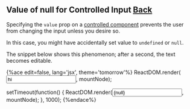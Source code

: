 ## Value of null for Controlled Input [Back](./../react.md)

Specifying the `value` prop on a [controlled component](https://aleen42.gitbooks.io/personalwiki/content/Programming/JavaScript/Framework/react/forms/forms.html#controlled-components) prevents the user from changing the input unless you desire so.

In this case, you might have accidentally set value to `undefined` or `null`.

The snippet below shows this phenomenon; after a second, the text becomes editable.

{%ace edit=false, lang='jsx', theme='tomorrow'%}
ReactDOM.render(<input value="hi" />, mountNode);

setTimeout(function() {
    ReactDOM.render(<input value={null} />, mountNode);
}, 1000);
{%endace%}